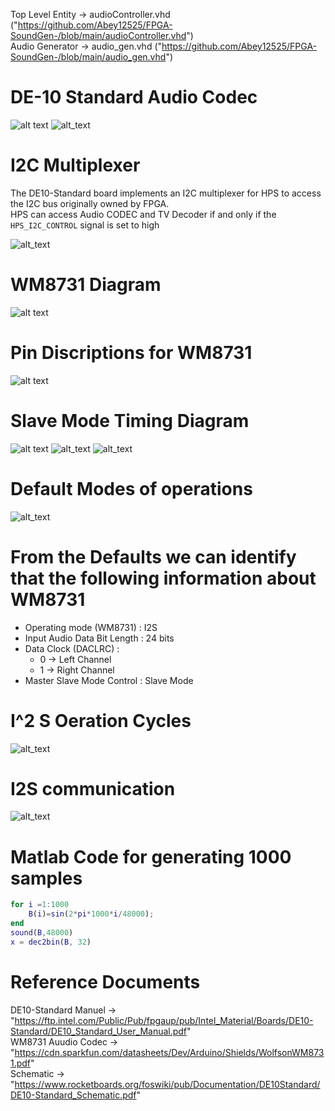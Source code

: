 Top Level Entity -> audioController.vhd ("https://github.com/Abey12525/FPGA-SoundGen-/blob/main/audioController.vhd")  
Audio Generator -> audio_gen.vhd ("https://github.com/Abey12525/FPGA-SoundGen-/blob/main/audio_gen.vhd")
# DE-10 Standard Audio Codec
![alt text](https://github.com/Abey12525/FPGA-SoundGen-/blob/main/TestBenchScreenShots/DE-10.PNG?raw=true)
![alt_text](https://github.com/Abey12525/FPGA-SoundGen-/blob/main/TestBenchScreenShots/WM8731-DE10.PNG)

# I2C Multiplexer 
The DE10-Standard board implements an I2C multiplexer for HPS to access the I2C bus originally owned by FPGA.   
HPS can access Audio CODEC and TV Decoder if and only if the `HPS_I2C_CONTROL` signal is set to high 

![alt_text](https://github.com/Abey12525/FPGA-SoundGen-/blob/main/TestBenchScreenShots/I2C_Diagram.PNG)

# WM8731 Diagram
![alt text](https://github.com/Abey12525/FPGA-SoundGen-/blob/main/TestBenchScreenShots/WM8731.PNG?raw=true)
# Pin Discriptions for WM8731 
![alt text](https://github.com/Abey12525/FPGA-SoundGen-/blob/main/TestBenchScreenShots/WM873_PIN.PNG?raw=true)
# Slave Mode Timing Diagram 
![alt text](https://github.com/Abey12525/FPGA-SoundGen-/blob/main/TestBenchScreenShots/TimingDiagramWM8731.PNG)
![alt_text](https://github.com/Abey12525/FPGA-SoundGen-/blob/main/TestBenchScreenShots/TimingDiagram_Table.PNG)
![alt_text](https://github.com/Abey12525/FPGA-SoundGen-/blob/main/TestBenchScreenShots/TimingDiagram_Table2.PNG)


# Default Modes of operations 
![alt_text](https://github.com/Abey12525/FPGA-SoundGen-/blob/main/TestBenchScreenShots/Defaults.PNG)

# From the Defaults we can identify that the following information about WM8731
* Operating mode (WM8731) : I2S  
* Input Audio Data Bit Length : 24 bits  
* Data Clock (DACLRC) :
    + 0 -> Left Channel  
    + 1 -> Right Channel   
* Master Slave Mode Control : Slave Mode  

# I^2 S Oeration Cycles
![alt_text](https://github.com/Abey12525/FPGA-SoundGen-/blob/main/TestBenchScreenShots/I2S.PNG)

# I2S communication 
![alt_text](https://github.com/Abey12525/FPGA-SoundGen-/blob/main/TestBenchScreenShots/I2S_data.PNG)

# Matlab Code for generating 1000 samples 
```matlab
for i =1:1000
    B(i)=sin(2*pi*1000*i/48000);
end
sound(B,48000)
x = dec2bin(B, 32)
```


# Reference Documents  
DE10-Standard Manuel -> "https://ftp.intel.com/Public/Pub/fpgaup/pub/Intel_Material/Boards/DE10-Standard/DE10_Standard_User_Manual.pdf"  
WM8731 Auudio Codec -> "https://cdn.sparkfun.com/datasheets/Dev/Arduino/Shields/WolfsonWM8731.pdf"  
Schematic -> "https://www.rocketboards.org/foswiki/pub/Documentation/DE10Standard/DE10-Standard_Schematic.pdf"  

